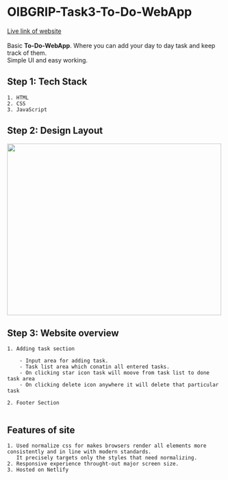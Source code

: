 # OIBGRIP-Task3-To-Do-WebApp

[Live link of website](https://to-do-webapp24.netlify.app//)<br>
<br>
Basic **To-Do-WebApp**. Where you can add your day to day task and keep track of them.<br>
Simple UI and easy working.

## Step 1: Tech Stack
```
1. HTML
2. CSS
3. JavaScript
```
## Step 2: Design Layout
  <img src="/Assets/To-do-app.png" width="500" height="400" />
  
## Step 3: Website overview
```
1. Adding task section

    - Input area for adding task.
    - Task list area which conatin all entered tasks.
    - On clicking star icon task will moove from task list to done task area
    - On clicking delete icon anywhere it will delete that particular task
    
2. Footer Section
 
```

## Features of site
```
1. Used normalize css for makes browsers render all elements more consistently and in line with modern standards. 
   It precisely targets only the styles that need normalizing.
2. Responsive experience throught-out major screen size.
3. Hosted on Netlify
```
